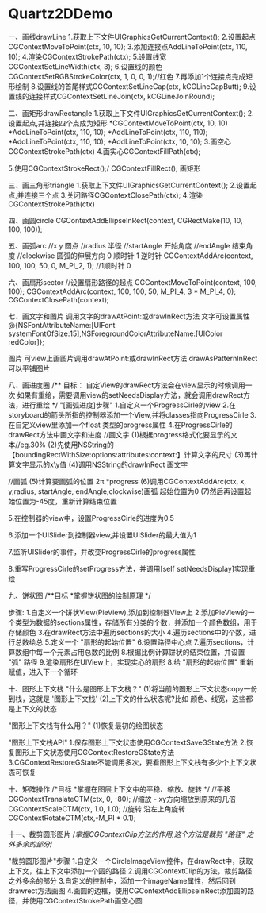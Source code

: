# Quartz2DDemo

一、画线drawLine
1.获取上下文件UIGraphicsGetCurrentContext();
2.设置起点CGContextMoveToPoint(ctx, 10, 10);
3.添加连接点AddLineToPoint(ctx, 110, 10);
4.渲染CGContextStrokePath(ctx);
5.设置线宽CGContextSetLineWidth(ctx, 3);
6.设置线的颜色CGContextSetRGBStrokeColor(ctx, 1, 0, 0, 1);//红色
7.再添加1个连接点完成矩形绘制
8.设置线的首尾样式CGContextSetLineCap(ctx, kCGLineCapButt);
9.设置线的连接样式CGContextSetLineJoin(ctx, kCGLineJoinRound);

二、画矩形drawRectangle
1.获取上下文件UIGraphicsGetCurrentContext();
2.设置起点,并连接四个点成为矩形
*CGContextMoveToPoint(ctx, 10, 10)
*AddLineToPoint(ctx, 110, 10);
*AddLineToPoint(ctx, 110, 110);
*AddLineToPoint(ctx, 110, 10);
*AddLineToPoint(ctx, 10, 10);
3.画空心CGContextStrokePath(ctx)
4.画实心CGContextFillPath(ctx);

5.使用CGContextStrokeRect();/ CGContextFillRect(); 画矩形


三、画三角形triangle
1.获取上下文件UIGraphicsGetCurrentContext();
2.设置起点,并连接三个点
3.关闭路径CGContextClosePath(ctx);
4.渲染CGContextStrokePath(ctx)


四、画圆circle
CGContextAddEllipseInRect(context, CGRectMake(10, 10, 100, 100));



五、画弧arc
//x y 圆点
//radius 半径
//startAngle 开始角度
//endAngle 结束角度
//clockwise 圆弧的伸展方向 0 顺时针 1 逆时针
CGContextAddArc(context, 100, 100, 50, 0, M_PI_2, 1);
//1顺时针 0


六、画扇形sector
//设置扇形路径的起点
CGContextMoveToPoint(context, 100, 100);
CGContextAddArc(context, 100, 100, 50, M_PI_4, 3 * M_PI_4, 0);
CGContextClosePath(context);

七、画文字和图片
调用文字的drawAtPoint:或drawInRect方法
文字可设置属性
@{NSFontAttributeName:[UIFont systemFontOfSize:15],NSForegroundColorAttributeName:[UIColor redColor]};

图片
可view上画图片调用drawAtPoint:或drawInRect方法
drawAsPatternInRect可以平铺图片


八、画进度圈
/**
 目标：
 自定View的drawRect方法会在view显示的时候调用一次
 如果有重绘，需要调用view的setNeedsDisplay方法，就会调用drawRect方法，进行重绘
 */
"[画弧进度]步骤"
1.自定义一个ProgressCirle的view
2.在storyboard的箭头所指的控制器添加一个View,并将classes指向ProgressCirle
3.在自定义view里添加一个float 类型的progress属性
4.在ProgressCirle的drawRect方法中画文字和进度
//画文字
(1)根据progress格式化要显示的文本//eg.30%
(2)先使用NSString的【boundingRectWithSize:options:attributes:context:】计算文字的尺寸
(3)再计算文字显示的x\y值
(4)调用NSString的drawInRect 画文字

//画弧
(5)计算要画弧的位置 2π *progress
(6)调用CGContextAddArc(ctx, x, y,radius, startAngle, endAngle,clockwise)画弧
起始位置为0
(7)然后再设置起始位置为-45度，重新计算结束位置

5.在控制器的view中，设置ProgressCirle的进度为0.5

6.添加一个UISlider到控制器view,并设置UISlider的最大值为1

7.监听UISlider的事件，并改变ProgressCirle的progress属性

8.重写ProgressCirle的setProgress方法，并调用[self setNeedsDisplay]实现重绘


九、饼状图
/**目标
 *掌握饼状图的绘制原理
 */

步骤:
1.自定义一个饼状View(PieView),添加到控制器View上
2.添加PieView的一个类型为数据的sections属性，存储所有分类的个数，并添加一个颜色数组，用于存储颜色
3.在drawRect方法中遍历sections的大小
4.遍历sections中的个数，进行总数绘总
5.定义一个 "扇形的起始位置"
6.设置路径中心点
7.遍历sections，计算数组中每一个元素占用总数的比例
8.根据比例计算饼状的结束位置，并设置 "弧" 路径
9.渲染扇形在UIView上，实现实心的扇形
8.给 "扇形的起始位置" 重新赋值，进入下一个循环


十、图形上下文栈
"什么是图形上下文栈？"
(1)将当前的图形上下文状态copy一份到栈，这就是 '图形上下文栈'
(2)上下文的什么状态呢?比如 颜色、线宽，这些都是上下文的状态

"图形上下文栈有什么用？"
(1)恢复最初的绘图状态

"图形上下文栈API"
1.保存图形上下文状态使用CGContextSaveGState方法
2.恢复图形上下文状态使用CGContextRestoreGState方法
3.CGContextRestoreGState不能调用多次，要看图形上下文栈有多少个上下文状态可恢复


十、矩阵操作
/*目标
 *掌握在图层上下文中的平稳、缩放、旋转
 */
//平移
CGContextTranslateCTM(ctx, 0, -80);
//缩放 - xy方向缩放到原来的几倍
CGContextScaleCTM(ctx, 1.0, 1.0);
//旋转 沿左上角旋转
CGContextRotateCTM(ctx,-M_PI * 0.1);

十一、裁剪圆形图片
/*掌握CGContextClip方法的作用,这个方法是裁剪 "路径" 之外多余的部分*/

"裁剪圆形图片"步骤
1.自定义一个CircleImageView控件，在drawRect中，获取上下文，往上下文中添加一个圆的路径
2.调用CGContextClip的方法，裁剪路径之外多余的部分
3.自定义的控制中，添加一个imageName属性，然后回到drawrect方法画图
4.画圆的边框，使用CGContextAddEllipseInRect添加圆的路径，并使用CGContextStrokePath画空心圆


